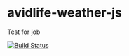 avidlife-weather-js
===========

Test for job

[![Build Status](https://secure.travis-ci.org/robertohori/avidlife-weather.png?branch=master)](https://travis-ci.org/robertohori/avidlife-weather.svg)